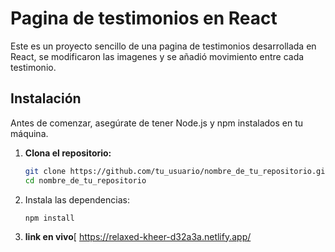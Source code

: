 # Pagina de testimonios en React

Este es un proyecto sencillo de una pagina de testimonios desarrollada en React, se modificaron las imagenes y se añadió movimiento entre cada testimonio.


## Instalación

Antes de comenzar, asegúrate de tener Node.js y npm instalados en tu máquina.

1. **Clona el repositorio:**

   ```bash
   git clone https://github.com/tu_usuario/nombre_de_tu_repositorio.git
   cd nombre_de_tu_repositorio
   ```
   
2. Instala las dependencias:
    ```
   npm install
    ```
   

3. **link en vivo**[
https://relaxed-kheer-d32a3a.netlify.app/
